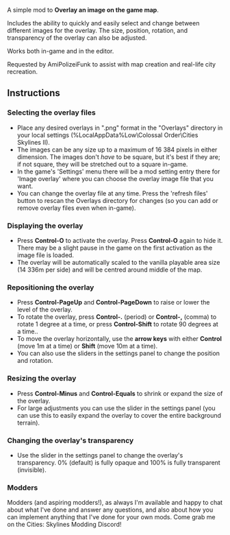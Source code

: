 A simple mod to **Overlay an image on the game map**.

Includes the ability to quickly and easily select and change between different images for the overlay.  The size, position, rotation, and transparency of the overlay can also be adjusted.

Works both in-game and in the editor.

Requested by AmiPolizeiFunk to assist with map creation and real-life city recreation.

## Instructions
### Selecting the overlay files
- Place any desired overlays in ".png" format in the "Overlays" directory in your local settings (%LocalAppData%Low\Colossal Order\Cities Skylines II).
- The images can be any size up to a maximum of 16 384 pixels in either dimension. The images don't *have* to be square, but it's best if they are; if not square, they will be stretched out to a square in-game.
- In the game's 'Settings' menu there will be a mod setting entry there for 'Image overlay' where you can choose the overlay image file that you want.
- You can change the overlay file at any time.  Press the 'refresh files' button to rescan the Overlays directory for changes (so you can add or remove overlay files even when in-game).

### Displaying the overlay
- Press **Control-O** to activate the overlay. Press **Control-O** again to hide it.  There may be a slight pause in the game on the first activation as the image file is loaded.
- The overlay will be automatically scaled to the vanilla playable area size (14 336m per side) and will be centred around middle of the map.

### Repositioning the overlay
- Press **Control-PageUp** and **Control-PageDown** to raise or lower the level of the overlay.
- To rotate the overlay, press **Control-.** (period) or **Control-,** (comma) to rotate 1 degree at a time, or press **Control-Shift** to rotate 90 degrees at a time..
- To move the overlay horizontally, use the **arrow keys** with either **Control** (move 1m at a time) or **Shift** (move 10m at a time).
- You can also use the sliders in the settings panel to change the position and rotation.

### Resizing the overlay
- Press **Control-Minus** and **Control-Equals** to shrink or expand the size of the overlay.
- For large adjustments you can use the slider in the settings panel (you can use this to easily expand the overlay to cover the entire background terrain).

### Changing the overlay's transparency
- Use the slider in the settings panel to change the overlay's transparency. 0% (default) is fully opaque and 100% is fully transparent (invisible).

### Modders
Modders (and aspiring modders!), as always I'm available and happy to chat about what I've done and answer any questions, and also about how you can implement anything that I've done for your own mods. Come grab me on the Cities: Skylines Modding Discord!

